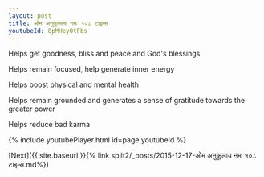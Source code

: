 ```yaml
---
layout: post
title: ओम अनुकूलाय नमः १०८ टाइम्स
youtubeId: 8pMHey0tFbs
---
```

 
 
Helps get goodness, bliss and peace and God's blessings
 
Helps remain focused, help generate inner energy 
 
Helps boost physical and mental health 
 
Helps remain grounded and generates a sense of gratitude towards the greater power 
 
Helps reduce bad karma
 
 
 
 


{% include youtubePlayer.html id=page.youtubeId %}
 
[Next]({{ site.baseurl }}{% link  split2/_posts/2015-12-17-ओम अनुकूलाय नमः १०८ टाइम्स.md%})
 
